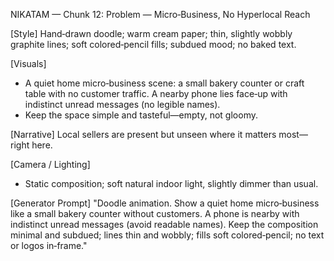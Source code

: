 NIKATAM — Chunk 12: Problem — Micro‑Business, No Hyperlocal Reach

[Style]
Hand‑drawn doodle; warm cream paper; thin, slightly wobbly graphite lines; soft colored‑pencil fills; subdued mood; no baked text.

[Visuals]
- A quiet home micro‑business scene: a small bakery counter or craft table with no customer traffic. A nearby phone lies face‑up with indistinct unread messages (no legible names).
- Keep the space simple and tasteful—empty, not gloomy.

[Narrative]
Local sellers are present but unseen where it matters most—right here.

[Camera / Lighting]
- Static composition; soft natural indoor light, slightly dimmer than usual.

[Generator Prompt]
"Doodle animation. Show a quiet home micro‑business like a small bakery counter without customers. A phone is nearby with indistinct unread messages (avoid readable names). Keep the composition minimal and subdued; lines thin and wobbly; fills soft colored‑pencil; no text or logos in‑frame."

 